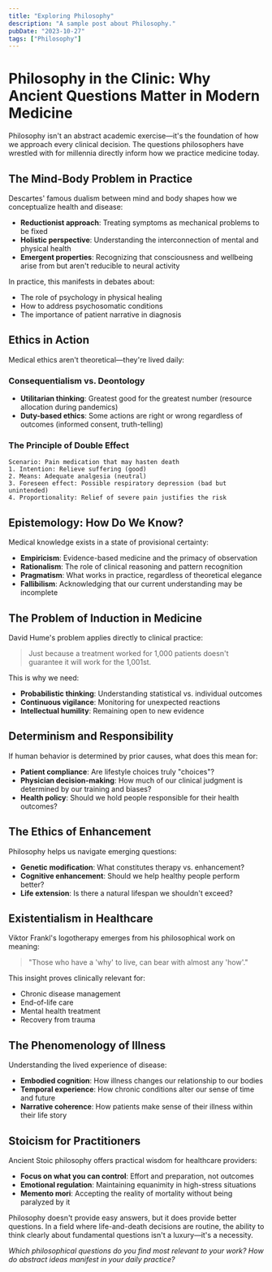 ```yaml
---
title: "Exploring Philosophy"
description: "A sample post about Philosophy."
pubDate: "2023-10-27"
tags: ["Philosophy"]
---
```


# Philosophy in the Clinic: Why Ancient Questions Matter in Modern Medicine

Philosophy isn't an abstract academic exercise—it's the foundation of how we approach every clinical decision. The questions philosophers have wrestled with for millennia directly inform how we practice medicine today.

## The Mind-Body Problem in Practice

Descartes' famous dualism between mind and body shapes how we conceptualize health and disease:

- **Reductionist approach**: Treating symptoms as mechanical problems to be fixed
- **Holistic perspective**: Understanding the interconnection of mental and physical health
- **Emergent properties**: Recognizing that consciousness and wellbeing arise from but aren't reducible to neural activity

In practice, this manifests in debates about:
- The role of psychology in physical healing
- How to address psychosomatic conditions
- The importance of patient narrative in diagnosis

## Ethics in Action

Medical ethics aren't theoretical—they're lived daily:

### Consequentialism vs. Deontology
- **Utilitarian thinking**: Greatest good for the greatest number (resource allocation during pandemics)
- **Duty-based ethics**: Some actions are right or wrong regardless of outcomes (informed consent, truth-telling)

### The Principle of Double Effect
```
Scenario: Pain medication that may hasten death
1. Intention: Relieve suffering (good)
2. Means: Adequate analgesia (neutral)
3. Foreseen effect: Possible respiratory depression (bad but unintended)
4. Proportionality: Relief of severe pain justifies the risk
```

## Epistemology: How Do We Know?

Medical knowledge exists in a state of provisional certainty:

- **Empiricism**: Evidence-based medicine and the primacy of observation
- **Rationalism**: The role of clinical reasoning and pattern recognition
- **Pragmatism**: What works in practice, regardless of theoretical elegance
- **Fallibilism**: Acknowledging that our current understanding may be incomplete

## The Problem of Induction in Medicine

David Hume's problem applies directly to clinical practice:

> Just because a treatment worked for 1,000 patients doesn't guarantee it will work for the 1,001st.

This is why we need:
- **Probabilistic thinking**: Understanding statistical vs. individual outcomes
- **Continuous vigilance**: Monitoring for unexpected reactions
- **Intellectual humility**: Remaining open to new evidence

## Determinism and Responsibility

If human behavior is determined by prior causes, what does this mean for:

- **Patient compliance**: Are lifestyle choices truly "choices"?
- **Physician decision-making**: How much of our clinical judgment is determined by our training and biases?
- **Health policy**: Should we hold people responsible for their health outcomes?

## The Ethics of Enhancement

Philosophy helps us navigate emerging questions:

- **Genetic modification**: What constitutes therapy vs. enhancement?
- **Cognitive enhancement**: Should we help healthy people perform better?
- **Life extension**: Is there a natural lifespan we shouldn't exceed?

## Existentialism in Healthcare

Viktor Frankl's logotherapy emerges from his philosophical work on meaning:

> "Those who have a 'why' to live, can bear with almost any 'how'."

This insight proves clinically relevant for:
- Chronic disease management
- End-of-life care
- Mental health treatment
- Recovery from trauma

## The Phenomenology of Illness

Understanding the lived experience of disease:

- **Embodied cognition**: How illness changes our relationship to our bodies
- **Temporal experience**: How chronic conditions alter our sense of time and future
- **Narrative coherence**: How patients make sense of their illness within their life story

## Stoicism for Practitioners

Ancient Stoic philosophy offers practical wisdom for healthcare providers:

- **Focus on what you can control**: Effort and preparation, not outcomes
- **Emotional regulation**: Maintaining equanimity in high-stress situations
- **Memento mori**: Accepting the reality of mortality without being paralyzed by it

Philosophy doesn't provide easy answers, but it does provide better questions. In a field where life-and-death decisions are routine, the ability to think clearly about fundamental questions isn't a luxury—it's a necessity.

*Which philosophical questions do you find most relevant to your work? How do abstract ideas manifest in your daily practice?*
